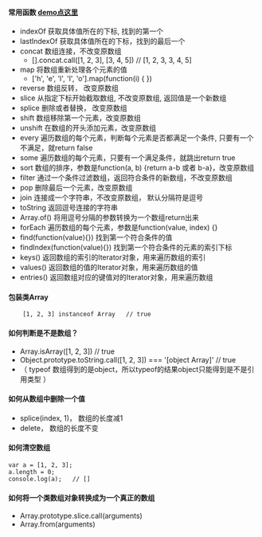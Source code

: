 #### 常用函数       [demo点这里](https://github.com/baoendemao/javascript-summary/tree/master/demos/demo-array/array-1.js)
* indexOf  获取具体值所在的下标, 找到的第一个
* lastIndexOf  获取具体值所在的下标，找到的最后一个
* concat   数组连接，不改变原数组
    * [].concat.call([1, 2, 3], [3, 4, 5])   // [1, 2, 3, 3, 4, 5]
* map 将数组重新处理各个元素的值
    * ['h', 'e', 'l', 'l', 'o'].map(function(i) { })
* reverse  数组反转， 改变原数组
* slice  从指定下标开始截取数组, 不改变原数组, 返回值是一个新数组
* splice 删除或者替换， 改变原数组
* shift  数组移除第一个元素，改变原数组
* unshift   在数组的开头添加元素，改变原数组
* every   遍历数组的每个元素，判断每个元素是否都满足一个条件, 只要有一个不满足，就return false
* some    遍历数组的每个元素，只要有一个满足条件，就跳出return true
* sort   数组的排序，参数是function(a, b) {return a-b 或者 b-a}，改变原数组
* filter  通过一个条件过滤数组，返回符合条件的新数组，不改变原数组
* pop   删除最后一个元素，改变原数组
* join  连接成一个字符串，不改变原数组， 默认分隔符是逗号
* toString  返回逗号连接的字符串
* Array.of()   将用逗号分隔的参数转换为一个数组return出来
* forEach  遍历数组的每个元素，参数是function(value, index) {}
* find(function(value){})  找到第一个符合条件的值
* findIndex(function(value){})  找到第一个符合条件的元素的索引下标
* keys()   返回数组的索引的Iterator对象，用来遍历数组的索引
* values()  返回数组的值的Iterator对象，用来遍历数组的值
* entries() 返回数组对应的键值对的Iterator对象，用来遍历数组

#### 包装类Array
```
    [1, 2, 3] instanceof Array   // true
```
#### 如何判断是不是数组？  
* Array.isArray([1, 2, 3])   // true
* Object.prototype.toString.call([1, 2, 3])  === '[object Array]'   // true
* （ typeof 数组得到的是object，所以typeof的结果object只能得到是不是引用类型 ）
#### 如何从数组中删除一个值
* splice(index, 1)， 数组的长度减1
* delete， 数组的长度不变
#### 如何清空数组

```
var a = [1, 2, 3];
a.length = 0;
console.log(a);   // []
```

#### 如何将一个类数组对象转换成为一个真正的数组
* Array.prototype.slice.call(arguments)
* Array.from(arguments)
